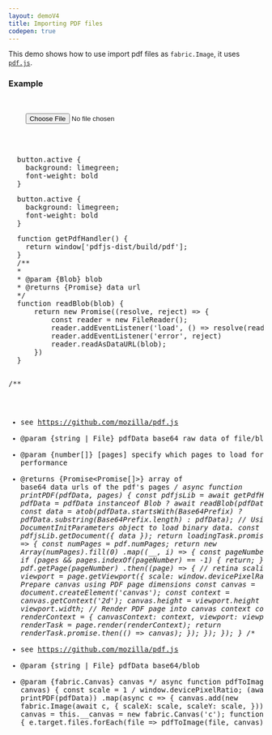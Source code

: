 ```yaml
---
layout: demoV4
title: Importing PDF files
codepen: true
---
```

This demo shows how to use import pdf files as `fabric.Image`, it uses [`pdf.js`](https://github.com/mozilla/pdf.js/).

### Example

<div
  class="codepen-later"
  data-editable="true"
  data-height="500"
  data-default-tab="result"
  data-prefill='{
    "scripts": ["https://unpkg.com/browse/pdfjs-dist@latest/build/pdf.min.js"]
  }'
>
<pre data-lang="html">
  <div>
    <input
      type="file"
      accept="application/pdf"
    />
  </div>
  <canvas id="c" width="500" height="620" />
</pre>
<pre data-lang="css">
  button.active {
    background: limegreen;
    font-weight: bold
  }
</pre>
<pre data-lang="css">
  button.active {
    background: limegreen;
    font-weight: bold
  }
</pre>
<pre data-lang="js">
  function getPdfHandler() {
    return window['pdfjs-dist/build/pdf'];
  }
  /**
  * 
  * @param {Blob} blob 
  * @returns {Promise<string>} data url
  */
  function readBlob(blob) {
      return new Promise<string>((resolve, reject) => {
          const reader = new FileReader();
          reader.addEventListener('load', () => resolve(reader.result));
          reader.addEventListener('error', reject)
          reader.readAsDataURL(blob);
      })
  }

  /**
  * see https://github.com/mozilla/pdf.js
  * @param {string | File} pdfData base64 raw data of file/blob
  * @param {number[]} [pages] specify which pages to load for performance
  * @returns {Promise<Promise<HTMLCanvasElement>[]>} array of base64 data urls of the pdf's pages
  */
  async function printPDF(pdfData, pages) {
      const pdfjsLib = await getPdfHandler();
      pdfData = pdfData instanceof Blob ? await readBlob(pdfData) : pdfData;
      const data = atob(pdfData.startsWith(Base64Prefix) ? pdfData.substring(Base64Prefix.length) : pdfData);
      // Using DocumentInitParameters object to load binary data.
      const loadingTask = pdfjsLib.getDocument({ data });
      return loadingTask.promise
          .then((pdf) => {
              const numPages = pdf.numPages;
              return new Array(numPages).fill(0)
                  .map((__, i) => {
                      const pageNumber = i + 1;
                      if (pages && pages.indexOf(pageNumber) == -1) {
                          return;
                      }
                      return pdf.getPage(pageNumber)
                          .then((page) => {
                              //  retina scaling
                              const viewport = page.getViewport({ scale: window.devicePixelRatio });
                              // Prepare canvas using PDF page dimensions
                              const canvas = document.createElement('canvas');
                              const context = canvas.getContext('2d');
                              canvas.height = viewport.height
                              canvas.width = viewport.width;
                              // Render PDF page into canvas context
                              const renderContext = {
                                  canvasContext: context,
                                  viewport: viewport
                              };
                              const renderTask = page.render(renderContext);
                              return renderTask.promise.then(() => canvas);
                          });
                  });
          });
  }
  /**
  * see https://github.com/mozilla/pdf.js
  * @param {string | File} pdfData base64/blob
  * @param {fabric.Canvas} canvas 
  */
  async function pdfToImage(pdfData, canvas) {
    const scale = 1 / window.devicePixelRatio;
    (await printPDF(pdfData))
      .map(async c => {
        canvas.add(new fabric.Image(await c, {
          scaleX: scale,
          scaleY: scale,
        }));
      });
  }
  const canvas = this.__canvas = new fabric.Canvas('c');
  function handleFiles(e) {
    e.target.files.forEach(file => pdfToImage(file, canvas));
  }
</pre>
</div>

